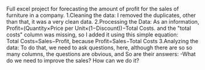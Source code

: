 Full excel project for forecasting the amount of profit for the sales of furniture in a company.
1.Cleaning the data:
I removed the duplicates, other than that, it was a very clean data.
2.Processing the Data:
As an information, Profit=(Quantity×Price per Unit×(1−Discount))−Total Costs. and the "total costs" column was missing, so I added it using this simple equation: Total Costs=Sales−Profit, because Profit=Sales−Total Costs
3.Analyzing the data:
To do that, we need to ask questions, here, although there are so so many columns, the questions are obvious, and So are their answers:
-What do we need to improve the sales?
How can we do it?

